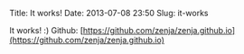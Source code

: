 Title: It works!
Date: 2013-07-08 23:50
Slug: it-works

It works! :) Github: [https://github.com/zenja/zenja.github.io](https://github.com/zenja/zenja.github.io)
